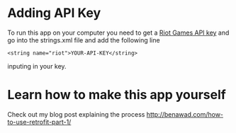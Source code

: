 # Adding API Key

To run this app on your computer you need to get a [Riot Games API key](https://developer.riotgames.com/) and go into the strings.xml file and add the following line

`<string name="riot">YOUR-API-KEY</string>`

inputing in your key.

# Learn how to make this app yourself

Check out my blog post explaining the process http://benawad.com/how-to-use-retrofit-part-1/


